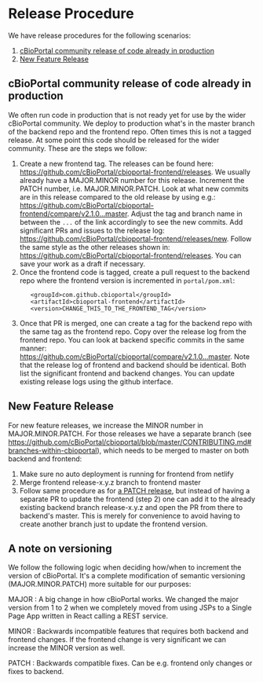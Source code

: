 # Release Procedure
We have release procedures for the following scenarios:

1. [cBioPortal community release of code already in production](#cbioportal-community-release-of-code-already-in-production)
2. [New Feature Release](#new-feature-release)

## cBioPortal community release of code already in production
We often run code in production that is not ready yet for use by the wider
cBioPortal community. We deploy to production what's in the master branch of
the backend repo and the frontend repo. Often times this is not a tagged
release. At some point this code should be released for the wider community.
These are the steps we follow:

1. Create a new frontend tag. The releases can be found here:
   https://github.com/cBioPortal/cbioportal-frontend/releases. We usually
   already have a MAJOR.MINOR number for this release. Increment the PATCH
   number, i.e. MAJOR.MINOR.PATCH. Look at what new commits are in this release
   compared to the old release by using e.g.:
   https://github.com/cBioPortal/cbioportal-frontend/compare/v2.1.0...master.
   Adjust the tag and branch name in between the `...` of the link accordingly
   to see the new commits. Add significant PRs and issues to the release log:
   https://github.com/cBioPortal/cbioportal-frontend/releases/new. Follow the
   same style as the other releases shown in:
   https://github.com/cBioPortal/cbioportal-frontend/releases. You can save
   your work as a draft if necessary.
2. Once the frontend code is tagged, create a pull request to the backend repo
   where the frontend version is incremented in `portal/pom.xml`:
   ```
	  <groupId>com.github.cbioportal</groupId>
	  <artifactId>cbioportal-frontend</artifactId>
	  <version>CHANGE_THIS_TO_THE_FRONTEND_TAG</version>
   ```
3. Once that PR is merged, one can create a tag for the backend repo with the
   same tag as the frontend repo. Copy over the release log from the frontend
   repo. You can look at backend specific commits in the same manner:
   https://github.com/cBioPortal/cbioportal/compare/v2.1.0...master. Note that
   the release log of frontend and backend should be identical. Both list the
   significant frontend and backend changes. You can update existing release
   logs using the github interface.

## New Feature Release
For new feature releases, we increase the MINOR number in MAJOR.MINOR.PATCH.
For those releases we have a separate branch (see
https://github.com/cBioPortal/cbioportal/blob/master/CONTRIBUTING.md#branches-within-cbioportal),
which needs to be merged to master on both backend and frontend:

1. Make sure no auto deployment is running for frontend from netlify
2. Merge frontend release-x.y.z branch to frontend master
3. Follow same procedure as for [a PATCH
   release](#cbioportal-community-release-of-code-already-in-production),
   but instead of having a separate PR to update the frontend (step 2) one can
   add it to the already existing backend branch release-x.y.z and open the PR
   from there to backend's master. This is merely for convenience to avoid
   having to create another branch just to update the frontend version.

## A note on versioning
We follow the following logic when deciding how/when to increment the version
of cBioPortal. It's a complete modification of semantic versioning
(MAJOR.MINOR.PATCH) more suitable for our purposes:

MAJOR
: A big change in how cBioPortal works. We changed the major version from 1 to
2 when we completely moved from using JSPs to a Single Page App written in
React calling a REST service.

MINOR
: Backwards incompatible features that requires both backend and frontend
changes. If the frontend change is very significant we can increase the MINOR
version as well.

PATCH
: Backwards compatible fixes. Can be e.g. frontend only changes or fixes to
backend.
